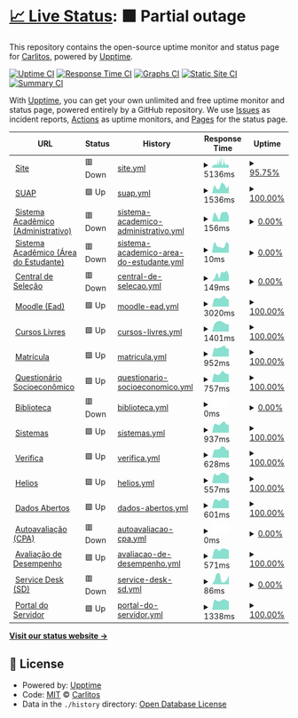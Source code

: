 # [📈 Live Status](https://carlitos-ifms.github.io): <!--live status--> **🟧 Partial outage**

This repository contains the open-source uptime monitor and status page for [Carlitos](www.ifms.edu.br), powered by [Upptime](https://github.com/upptime/upptime).

[![Uptime CI](https://github.com/carlitos-ifms/uptime/workflows/Uptime%20CI/badge.svg)](https://github.com/carlitos-ifms/uptime/actions?query=workflow%3A%22Uptime+CI%22)
[![Response Time CI](https://github.com/carlitos-ifms/uptime/workflows/Response%20Time%20CI/badge.svg)](https://github.com/carlitos-ifms/uptime/actions?query=workflow%3A%22Response+Time+CI%22)
[![Graphs CI](https://github.com/carlitos-ifms/uptime/workflows/Graphs%20CI/badge.svg)](https://github.com/carlitos-ifms/uptime/actions?query=workflow%3A%22Graphs+CI%22)
[![Static Site CI](https://github.com/carlitos-ifms/uptime/workflows/Static%20Site%20CI/badge.svg)](https://github.com/carlitos-ifms/uptime/actions?query=workflow%3A%22Static+Site+CI%22)
[![Summary CI](https://github.com/carlitos-ifms/uptime/workflows/Summary%20CI/badge.svg)](https://github.com/carlitos-ifms/uptime/actions?query=workflow%3A%22Summary+CI%22)

With [Upptime](https://upptime.js.org), you can get your own unlimited and free uptime monitor and status page, powered entirely by a GitHub repository. We use [Issues](https://github.com/carlitos-ifms/uptime/issues) as incident reports, [Actions](https://github.com/carlitos-ifms/uptime/actions) as uptime monitors, and [Pages](https://carlitos-ifms.github.io) for the status page.

<!--start: status pages-->
<!-- This summary is generated by Upptime (https://github.com/upptime/upptime) -->
<!-- Do not edit this manually, your changes will be overwritten -->
<!-- prettier-ignore -->
| URL | Status | History | Response Time | Uptime |
| --- | ------ | ------- | ------------- | ------ |
| <img alt="" src="https://icons.duckduckgo.com/ip3/www.ifms.edu.br.ico" height="13"> [Site](https://www.ifms.edu.br) | 🟥 Down | [site.yml](https://github.com/carlitos-ifms/uptime/commits/HEAD/history/site.yml) | <details><summary><img alt="Response time graph" src="./graphs/site/response-time-week.png" height="20"> 5136ms</summary><br><a href="https://carlitos-ifms.github.io/uptime/history/site"><img alt="Response time 3786" src="https://img.shields.io/endpoint?url=https%3A%2F%2Fraw.githubusercontent.com%2Fcarlitos-ifms%2Fuptime%2FHEAD%2Fapi%2Fsite%2Fresponse-time.json"></a><br><a href="https://carlitos-ifms.github.io/uptime/history/site"><img alt="24-hour response time 2820" src="https://img.shields.io/endpoint?url=https%3A%2F%2Fraw.githubusercontent.com%2Fcarlitos-ifms%2Fuptime%2FHEAD%2Fapi%2Fsite%2Fresponse-time-day.json"></a><br><a href="https://carlitos-ifms.github.io/uptime/history/site"><img alt="7-day response time 5136" src="https://img.shields.io/endpoint?url=https%3A%2F%2Fraw.githubusercontent.com%2Fcarlitos-ifms%2Fuptime%2FHEAD%2Fapi%2Fsite%2Fresponse-time-week.json"></a><br><a href="https://carlitos-ifms.github.io/uptime/history/site"><img alt="30-day response time 4847" src="https://img.shields.io/endpoint?url=https%3A%2F%2Fraw.githubusercontent.com%2Fcarlitos-ifms%2Fuptime%2FHEAD%2Fapi%2Fsite%2Fresponse-time-month.json"></a><br><a href="https://carlitos-ifms.github.io/uptime/history/site"><img alt="1-year response time 3786" src="https://img.shields.io/endpoint?url=https%3A%2F%2Fraw.githubusercontent.com%2Fcarlitos-ifms%2Fuptime%2FHEAD%2Fapi%2Fsite%2Fresponse-time-year.json"></a></details> | <details><summary><a href="https://carlitos-ifms.github.io/uptime/history/site">95.75%</a></summary><a href="https://carlitos-ifms.github.io/uptime/history/site"><img alt="All-time uptime 47.90%" src="https://img.shields.io/endpoint?url=https%3A%2F%2Fraw.githubusercontent.com%2Fcarlitos-ifms%2Fuptime%2FHEAD%2Fapi%2Fsite%2Fuptime.json"></a><br><a href="https://carlitos-ifms.github.io/uptime/history/site"><img alt="24-hour uptime 99.98%" src="https://img.shields.io/endpoint?url=https%3A%2F%2Fraw.githubusercontent.com%2Fcarlitos-ifms%2Fuptime%2FHEAD%2Fapi%2Fsite%2Fuptime-day.json"></a><br><a href="https://carlitos-ifms.github.io/uptime/history/site"><img alt="7-day uptime 95.75%" src="https://img.shields.io/endpoint?url=https%3A%2F%2Fraw.githubusercontent.com%2Fcarlitos-ifms%2Fuptime%2FHEAD%2Fapi%2Fsite%2Fuptime-week.json"></a><br><a href="https://carlitos-ifms.github.io/uptime/history/site"><img alt="30-day uptime 85.48%" src="https://img.shields.io/endpoint?url=https%3A%2F%2Fraw.githubusercontent.com%2Fcarlitos-ifms%2Fuptime%2FHEAD%2Fapi%2Fsite%2Fuptime-month.json"></a><br><a href="https://carlitos-ifms.github.io/uptime/history/site"><img alt="1-year uptime 47.90%" src="https://img.shields.io/endpoint?url=https%3A%2F%2Fraw.githubusercontent.com%2Fcarlitos-ifms%2Fuptime%2FHEAD%2Fapi%2Fsite%2Fuptime-year.json"></a></details>
| <img alt="" src="https://icons.duckduckgo.com/ip3/suap.ifms.edu.br.ico" height="13"> [SUAP](https://suap.ifms.edu.br) | 🟩 Up | [suap.yml](https://github.com/carlitos-ifms/uptime/commits/HEAD/history/suap.yml) | <details><summary><img alt="Response time graph" src="./graphs/suap/response-time-week.png" height="20"> 1536ms</summary><br><a href="https://carlitos-ifms.github.io/uptime/history/suap"><img alt="Response time 2189" src="https://img.shields.io/endpoint?url=https%3A%2F%2Fraw.githubusercontent.com%2Fcarlitos-ifms%2Fuptime%2FHEAD%2Fapi%2Fsuap%2Fresponse-time.json"></a><br><a href="https://carlitos-ifms.github.io/uptime/history/suap"><img alt="24-hour response time 1646" src="https://img.shields.io/endpoint?url=https%3A%2F%2Fraw.githubusercontent.com%2Fcarlitos-ifms%2Fuptime%2FHEAD%2Fapi%2Fsuap%2Fresponse-time-day.json"></a><br><a href="https://carlitos-ifms.github.io/uptime/history/suap"><img alt="7-day response time 1536" src="https://img.shields.io/endpoint?url=https%3A%2F%2Fraw.githubusercontent.com%2Fcarlitos-ifms%2Fuptime%2FHEAD%2Fapi%2Fsuap%2Fresponse-time-week.json"></a><br><a href="https://carlitos-ifms.github.io/uptime/history/suap"><img alt="30-day response time 2104" src="https://img.shields.io/endpoint?url=https%3A%2F%2Fraw.githubusercontent.com%2Fcarlitos-ifms%2Fuptime%2FHEAD%2Fapi%2Fsuap%2Fresponse-time-month.json"></a><br><a href="https://carlitos-ifms.github.io/uptime/history/suap"><img alt="1-year response time 2189" src="https://img.shields.io/endpoint?url=https%3A%2F%2Fraw.githubusercontent.com%2Fcarlitos-ifms%2Fuptime%2FHEAD%2Fapi%2Fsuap%2Fresponse-time-year.json"></a></details> | <details><summary><a href="https://carlitos-ifms.github.io/uptime/history/suap">100.00%</a></summary><a href="https://carlitos-ifms.github.io/uptime/history/suap"><img alt="All-time uptime 96.66%" src="https://img.shields.io/endpoint?url=https%3A%2F%2Fraw.githubusercontent.com%2Fcarlitos-ifms%2Fuptime%2FHEAD%2Fapi%2Fsuap%2Fuptime.json"></a><br><a href="https://carlitos-ifms.github.io/uptime/history/suap"><img alt="24-hour uptime 100.00%" src="https://img.shields.io/endpoint?url=https%3A%2F%2Fraw.githubusercontent.com%2Fcarlitos-ifms%2Fuptime%2FHEAD%2Fapi%2Fsuap%2Fuptime-day.json"></a><br><a href="https://carlitos-ifms.github.io/uptime/history/suap"><img alt="7-day uptime 100.00%" src="https://img.shields.io/endpoint?url=https%3A%2F%2Fraw.githubusercontent.com%2Fcarlitos-ifms%2Fuptime%2FHEAD%2Fapi%2Fsuap%2Fuptime-week.json"></a><br><a href="https://carlitos-ifms.github.io/uptime/history/suap"><img alt="30-day uptime 99.43%" src="https://img.shields.io/endpoint?url=https%3A%2F%2Fraw.githubusercontent.com%2Fcarlitos-ifms%2Fuptime%2FHEAD%2Fapi%2Fsuap%2Fuptime-month.json"></a><br><a href="https://carlitos-ifms.github.io/uptime/history/suap"><img alt="1-year uptime 96.66%" src="https://img.shields.io/endpoint?url=https%3A%2F%2Fraw.githubusercontent.com%2Fcarlitos-ifms%2Fuptime%2FHEAD%2Fapi%2Fsuap%2Fuptime-year.json"></a></details>
| <img alt="" src="https://icons.duckduckgo.com/ip3/academico.ifms.edu.br.ico" height="13"> [Sistema Acadêmico (Administrativo)](https://academico.ifms.edu.br/administrativo) | 🟥 Down | [sistema-academico-administrativo.yml](https://github.com/carlitos-ifms/uptime/commits/HEAD/history/sistema-academico-administrativo.yml) | <details><summary><img alt="Response time graph" src="./graphs/sistema-academico-administrativo/response-time-week.png" height="20"> 156ms</summary><br><a href="https://carlitos-ifms.github.io/uptime/history/sistema-academico-administrativo"><img alt="Response time 775" src="https://img.shields.io/endpoint?url=https%3A%2F%2Fraw.githubusercontent.com%2Fcarlitos-ifms%2Fuptime%2FHEAD%2Fapi%2Fsistema-academico-administrativo%2Fresponse-time.json"></a><br><a href="https://carlitos-ifms.github.io/uptime/history/sistema-academico-administrativo"><img alt="24-hour response time 118" src="https://img.shields.io/endpoint?url=https%3A%2F%2Fraw.githubusercontent.com%2Fcarlitos-ifms%2Fuptime%2FHEAD%2Fapi%2Fsistema-academico-administrativo%2Fresponse-time-day.json"></a><br><a href="https://carlitos-ifms.github.io/uptime/history/sistema-academico-administrativo"><img alt="7-day response time 156" src="https://img.shields.io/endpoint?url=https%3A%2F%2Fraw.githubusercontent.com%2Fcarlitos-ifms%2Fuptime%2FHEAD%2Fapi%2Fsistema-academico-administrativo%2Fresponse-time-week.json"></a><br><a href="https://carlitos-ifms.github.io/uptime/history/sistema-academico-administrativo"><img alt="30-day response time 148" src="https://img.shields.io/endpoint?url=https%3A%2F%2Fraw.githubusercontent.com%2Fcarlitos-ifms%2Fuptime%2FHEAD%2Fapi%2Fsistema-academico-administrativo%2Fresponse-time-month.json"></a><br><a href="https://carlitos-ifms.github.io/uptime/history/sistema-academico-administrativo"><img alt="1-year response time 775" src="https://img.shields.io/endpoint?url=https%3A%2F%2Fraw.githubusercontent.com%2Fcarlitos-ifms%2Fuptime%2FHEAD%2Fapi%2Fsistema-academico-administrativo%2Fresponse-time-year.json"></a></details> | <details><summary><a href="https://carlitos-ifms.github.io/uptime/history/sistema-academico-administrativo">0.00%</a></summary><a href="https://carlitos-ifms.github.io/uptime/history/sistema-academico-administrativo"><img alt="All-time uptime 12.37%" src="https://img.shields.io/endpoint?url=https%3A%2F%2Fraw.githubusercontent.com%2Fcarlitos-ifms%2Fuptime%2FHEAD%2Fapi%2Fsistema-academico-administrativo%2Fuptime.json"></a><br><a href="https://carlitos-ifms.github.io/uptime/history/sistema-academico-administrativo"><img alt="24-hour uptime 0.00%" src="https://img.shields.io/endpoint?url=https%3A%2F%2Fraw.githubusercontent.com%2Fcarlitos-ifms%2Fuptime%2FHEAD%2Fapi%2Fsistema-academico-administrativo%2Fuptime-day.json"></a><br><a href="https://carlitos-ifms.github.io/uptime/history/sistema-academico-administrativo"><img alt="7-day uptime 0.00%" src="https://img.shields.io/endpoint?url=https%3A%2F%2Fraw.githubusercontent.com%2Fcarlitos-ifms%2Fuptime%2FHEAD%2Fapi%2Fsistema-academico-administrativo%2Fuptime-week.json"></a><br><a href="https://carlitos-ifms.github.io/uptime/history/sistema-academico-administrativo"><img alt="30-day uptime 0.00%" src="https://img.shields.io/endpoint?url=https%3A%2F%2Fraw.githubusercontent.com%2Fcarlitos-ifms%2Fuptime%2FHEAD%2Fapi%2Fsistema-academico-administrativo%2Fuptime-month.json"></a><br><a href="https://carlitos-ifms.github.io/uptime/history/sistema-academico-administrativo"><img alt="1-year uptime 12.37%" src="https://img.shields.io/endpoint?url=https%3A%2F%2Fraw.githubusercontent.com%2Fcarlitos-ifms%2Fuptime%2FHEAD%2Fapi%2Fsistema-academico-administrativo%2Fuptime-year.json"></a></details>
| <img alt="" src="https://icons.duckduckgo.com/ip3/academico.ifms.edu.br.ico" height="13"> [Sistema Acadêmico (Área do Estudante)](https://academico.ifms.edu.br) | 🟥 Down | [sistema-academico-area-do-estudante.yml](https://github.com/carlitos-ifms/uptime/commits/HEAD/history/sistema-academico-area-do-estudante.yml) | <details><summary><img alt="Response time graph" src="./graphs/sistema-academico-area-do-estudante/response-time-week.png" height="20"> 10ms</summary><br><a href="https://carlitos-ifms.github.io/uptime/history/sistema-academico-area-do-estudante"><img alt="Response time 61" src="https://img.shields.io/endpoint?url=https%3A%2F%2Fraw.githubusercontent.com%2Fcarlitos-ifms%2Fuptime%2FHEAD%2Fapi%2Fsistema-academico-area-do-estudante%2Fresponse-time.json"></a><br><a href="https://carlitos-ifms.github.io/uptime/history/sistema-academico-area-do-estudante"><img alt="24-hour response time 12" src="https://img.shields.io/endpoint?url=https%3A%2F%2Fraw.githubusercontent.com%2Fcarlitos-ifms%2Fuptime%2FHEAD%2Fapi%2Fsistema-academico-area-do-estudante%2Fresponse-time-day.json"></a><br><a href="https://carlitos-ifms.github.io/uptime/history/sistema-academico-area-do-estudante"><img alt="7-day response time 10" src="https://img.shields.io/endpoint?url=https%3A%2F%2Fraw.githubusercontent.com%2Fcarlitos-ifms%2Fuptime%2FHEAD%2Fapi%2Fsistema-academico-area-do-estudante%2Fresponse-time-week.json"></a><br><a href="https://carlitos-ifms.github.io/uptime/history/sistema-academico-area-do-estudante"><img alt="30-day response time 11" src="https://img.shields.io/endpoint?url=https%3A%2F%2Fraw.githubusercontent.com%2Fcarlitos-ifms%2Fuptime%2FHEAD%2Fapi%2Fsistema-academico-area-do-estudante%2Fresponse-time-month.json"></a><br><a href="https://carlitos-ifms.github.io/uptime/history/sistema-academico-area-do-estudante"><img alt="1-year response time 61" src="https://img.shields.io/endpoint?url=https%3A%2F%2Fraw.githubusercontent.com%2Fcarlitos-ifms%2Fuptime%2FHEAD%2Fapi%2Fsistema-academico-area-do-estudante%2Fresponse-time-year.json"></a></details> | <details><summary><a href="https://carlitos-ifms.github.io/uptime/history/sistema-academico-area-do-estudante">0.00%</a></summary><a href="https://carlitos-ifms.github.io/uptime/history/sistema-academico-area-do-estudante"><img alt="All-time uptime 12.37%" src="https://img.shields.io/endpoint?url=https%3A%2F%2Fraw.githubusercontent.com%2Fcarlitos-ifms%2Fuptime%2FHEAD%2Fapi%2Fsistema-academico-area-do-estudante%2Fuptime.json"></a><br><a href="https://carlitos-ifms.github.io/uptime/history/sistema-academico-area-do-estudante"><img alt="24-hour uptime 0.00%" src="https://img.shields.io/endpoint?url=https%3A%2F%2Fraw.githubusercontent.com%2Fcarlitos-ifms%2Fuptime%2FHEAD%2Fapi%2Fsistema-academico-area-do-estudante%2Fuptime-day.json"></a><br><a href="https://carlitos-ifms.github.io/uptime/history/sistema-academico-area-do-estudante"><img alt="7-day uptime 0.00%" src="https://img.shields.io/endpoint?url=https%3A%2F%2Fraw.githubusercontent.com%2Fcarlitos-ifms%2Fuptime%2FHEAD%2Fapi%2Fsistema-academico-area-do-estudante%2Fuptime-week.json"></a><br><a href="https://carlitos-ifms.github.io/uptime/history/sistema-academico-area-do-estudante"><img alt="30-day uptime 0.00%" src="https://img.shields.io/endpoint?url=https%3A%2F%2Fraw.githubusercontent.com%2Fcarlitos-ifms%2Fuptime%2FHEAD%2Fapi%2Fsistema-academico-area-do-estudante%2Fuptime-month.json"></a><br><a href="https://carlitos-ifms.github.io/uptime/history/sistema-academico-area-do-estudante"><img alt="1-year uptime 12.37%" src="https://img.shields.io/endpoint?url=https%3A%2F%2Fraw.githubusercontent.com%2Fcarlitos-ifms%2Fuptime%2FHEAD%2Fapi%2Fsistema-academico-area-do-estudante%2Fuptime-year.json"></a></details>
| <img alt="" src="https://icons.duckduckgo.com/ip3/selecao.ifms.edu.br.ico" height="13"> [Central de Seleção](https://selecao.ifms.edu.br/login) | 🟥 Down | [central-de-selecao.yml](https://github.com/carlitos-ifms/uptime/commits/HEAD/history/central-de-selecao.yml) | <details><summary><img alt="Response time graph" src="./graphs/central-de-selecao/response-time-week.png" height="20"> 149ms</summary><br><a href="https://carlitos-ifms.github.io/uptime/history/central-de-selecao"><img alt="Response time 131" src="https://img.shields.io/endpoint?url=https%3A%2F%2Fraw.githubusercontent.com%2Fcarlitos-ifms%2Fuptime%2FHEAD%2Fapi%2Fcentral-de-selecao%2Fresponse-time.json"></a><br><a href="https://carlitos-ifms.github.io/uptime/history/central-de-selecao"><img alt="24-hour response time 128" src="https://img.shields.io/endpoint?url=https%3A%2F%2Fraw.githubusercontent.com%2Fcarlitos-ifms%2Fuptime%2FHEAD%2Fapi%2Fcentral-de-selecao%2Fresponse-time-day.json"></a><br><a href="https://carlitos-ifms.github.io/uptime/history/central-de-selecao"><img alt="7-day response time 149" src="https://img.shields.io/endpoint?url=https%3A%2F%2Fraw.githubusercontent.com%2Fcarlitos-ifms%2Fuptime%2FHEAD%2Fapi%2Fcentral-de-selecao%2Fresponse-time-week.json"></a><br><a href="https://carlitos-ifms.github.io/uptime/history/central-de-selecao"><img alt="30-day response time 145" src="https://img.shields.io/endpoint?url=https%3A%2F%2Fraw.githubusercontent.com%2Fcarlitos-ifms%2Fuptime%2FHEAD%2Fapi%2Fcentral-de-selecao%2Fresponse-time-month.json"></a><br><a href="https://carlitos-ifms.github.io/uptime/history/central-de-selecao"><img alt="1-year response time 131" src="https://img.shields.io/endpoint?url=https%3A%2F%2Fraw.githubusercontent.com%2Fcarlitos-ifms%2Fuptime%2FHEAD%2Fapi%2Fcentral-de-selecao%2Fresponse-time-year.json"></a></details> | <details><summary><a href="https://carlitos-ifms.github.io/uptime/history/central-de-selecao">0.00%</a></summary><a href="https://carlitos-ifms.github.io/uptime/history/central-de-selecao"><img alt="All-time uptime 0.00%" src="https://img.shields.io/endpoint?url=https%3A%2F%2Fraw.githubusercontent.com%2Fcarlitos-ifms%2Fuptime%2FHEAD%2Fapi%2Fcentral-de-selecao%2Fuptime.json"></a><br><a href="https://carlitos-ifms.github.io/uptime/history/central-de-selecao"><img alt="24-hour uptime 0.00%" src="https://img.shields.io/endpoint?url=https%3A%2F%2Fraw.githubusercontent.com%2Fcarlitos-ifms%2Fuptime%2FHEAD%2Fapi%2Fcentral-de-selecao%2Fuptime-day.json"></a><br><a href="https://carlitos-ifms.github.io/uptime/history/central-de-selecao"><img alt="7-day uptime 0.00%" src="https://img.shields.io/endpoint?url=https%3A%2F%2Fraw.githubusercontent.com%2Fcarlitos-ifms%2Fuptime%2FHEAD%2Fapi%2Fcentral-de-selecao%2Fuptime-week.json"></a><br><a href="https://carlitos-ifms.github.io/uptime/history/central-de-selecao"><img alt="30-day uptime 0.00%" src="https://img.shields.io/endpoint?url=https%3A%2F%2Fraw.githubusercontent.com%2Fcarlitos-ifms%2Fuptime%2FHEAD%2Fapi%2Fcentral-de-selecao%2Fuptime-month.json"></a><br><a href="https://carlitos-ifms.github.io/uptime/history/central-de-selecao"><img alt="1-year uptime 0.00%" src="https://img.shields.io/endpoint?url=https%3A%2F%2Fraw.githubusercontent.com%2Fcarlitos-ifms%2Fuptime%2FHEAD%2Fapi%2Fcentral-de-selecao%2Fuptime-year.json"></a></details>
| <img alt="" src="https://icons.duckduckgo.com/ip3/ead.ifms.edu.br.ico" height="13"> [Moodle (Ead)](https://ead.ifms.edu.br) | 🟩 Up | [moodle-ead.yml](https://github.com/carlitos-ifms/uptime/commits/HEAD/history/moodle-ead.yml) | <details><summary><img alt="Response time graph" src="./graphs/moodle-ead/response-time-week.png" height="20"> 3020ms</summary><br><a href="https://carlitos-ifms.github.io/uptime/history/moodle-ead"><img alt="Response time 2992" src="https://img.shields.io/endpoint?url=https%3A%2F%2Fraw.githubusercontent.com%2Fcarlitos-ifms%2Fuptime%2FHEAD%2Fapi%2Fmoodle-ead%2Fresponse-time.json"></a><br><a href="https://carlitos-ifms.github.io/uptime/history/moodle-ead"><img alt="24-hour response time 2395" src="https://img.shields.io/endpoint?url=https%3A%2F%2Fraw.githubusercontent.com%2Fcarlitos-ifms%2Fuptime%2FHEAD%2Fapi%2Fmoodle-ead%2Fresponse-time-day.json"></a><br><a href="https://carlitos-ifms.github.io/uptime/history/moodle-ead"><img alt="7-day response time 3020" src="https://img.shields.io/endpoint?url=https%3A%2F%2Fraw.githubusercontent.com%2Fcarlitos-ifms%2Fuptime%2FHEAD%2Fapi%2Fmoodle-ead%2Fresponse-time-week.json"></a><br><a href="https://carlitos-ifms.github.io/uptime/history/moodle-ead"><img alt="30-day response time 3651" src="https://img.shields.io/endpoint?url=https%3A%2F%2Fraw.githubusercontent.com%2Fcarlitos-ifms%2Fuptime%2FHEAD%2Fapi%2Fmoodle-ead%2Fresponse-time-month.json"></a><br><a href="https://carlitos-ifms.github.io/uptime/history/moodle-ead"><img alt="1-year response time 2992" src="https://img.shields.io/endpoint?url=https%3A%2F%2Fraw.githubusercontent.com%2Fcarlitos-ifms%2Fuptime%2FHEAD%2Fapi%2Fmoodle-ead%2Fresponse-time-year.json"></a></details> | <details><summary><a href="https://carlitos-ifms.github.io/uptime/history/moodle-ead">100.00%</a></summary><a href="https://carlitos-ifms.github.io/uptime/history/moodle-ead"><img alt="All-time uptime 99.84%" src="https://img.shields.io/endpoint?url=https%3A%2F%2Fraw.githubusercontent.com%2Fcarlitos-ifms%2Fuptime%2FHEAD%2Fapi%2Fmoodle-ead%2Fuptime.json"></a><br><a href="https://carlitos-ifms.github.io/uptime/history/moodle-ead"><img alt="24-hour uptime 100.00%" src="https://img.shields.io/endpoint?url=https%3A%2F%2Fraw.githubusercontent.com%2Fcarlitos-ifms%2Fuptime%2FHEAD%2Fapi%2Fmoodle-ead%2Fuptime-day.json"></a><br><a href="https://carlitos-ifms.github.io/uptime/history/moodle-ead"><img alt="7-day uptime 100.00%" src="https://img.shields.io/endpoint?url=https%3A%2F%2Fraw.githubusercontent.com%2Fcarlitos-ifms%2Fuptime%2FHEAD%2Fapi%2Fmoodle-ead%2Fuptime-week.json"></a><br><a href="https://carlitos-ifms.github.io/uptime/history/moodle-ead"><img alt="30-day uptime 99.61%" src="https://img.shields.io/endpoint?url=https%3A%2F%2Fraw.githubusercontent.com%2Fcarlitos-ifms%2Fuptime%2FHEAD%2Fapi%2Fmoodle-ead%2Fuptime-month.json"></a><br><a href="https://carlitos-ifms.github.io/uptime/history/moodle-ead"><img alt="1-year uptime 99.84%" src="https://img.shields.io/endpoint?url=https%3A%2F%2Fraw.githubusercontent.com%2Fcarlitos-ifms%2Fuptime%2FHEAD%2Fapi%2Fmoodle-ead%2Fuptime-year.json"></a></details>
| <img alt="" src="https://icons.duckduckgo.com/ip3/cursoslivres.ifms.edu.br.ico" height="13"> [Cursos Livres](https://cursoslivres.ifms.edu.br) | 🟩 Up | [cursos-livres.yml](https://github.com/carlitos-ifms/uptime/commits/HEAD/history/cursos-livres.yml) | <details><summary><img alt="Response time graph" src="./graphs/cursos-livres/response-time-week.png" height="20"> 1401ms</summary><br><a href="https://carlitos-ifms.github.io/uptime/history/cursos-livres"><img alt="Response time 1865" src="https://img.shields.io/endpoint?url=https%3A%2F%2Fraw.githubusercontent.com%2Fcarlitos-ifms%2Fuptime%2FHEAD%2Fapi%2Fcursos-livres%2Fresponse-time.json"></a><br><a href="https://carlitos-ifms.github.io/uptime/history/cursos-livres"><img alt="24-hour response time 1143" src="https://img.shields.io/endpoint?url=https%3A%2F%2Fraw.githubusercontent.com%2Fcarlitos-ifms%2Fuptime%2FHEAD%2Fapi%2Fcursos-livres%2Fresponse-time-day.json"></a><br><a href="https://carlitos-ifms.github.io/uptime/history/cursos-livres"><img alt="7-day response time 1401" src="https://img.shields.io/endpoint?url=https%3A%2F%2Fraw.githubusercontent.com%2Fcarlitos-ifms%2Fuptime%2FHEAD%2Fapi%2Fcursos-livres%2Fresponse-time-week.json"></a><br><a href="https://carlitos-ifms.github.io/uptime/history/cursos-livres"><img alt="30-day response time 2006" src="https://img.shields.io/endpoint?url=https%3A%2F%2Fraw.githubusercontent.com%2Fcarlitos-ifms%2Fuptime%2FHEAD%2Fapi%2Fcursos-livres%2Fresponse-time-month.json"></a><br><a href="https://carlitos-ifms.github.io/uptime/history/cursos-livres"><img alt="1-year response time 1865" src="https://img.shields.io/endpoint?url=https%3A%2F%2Fraw.githubusercontent.com%2Fcarlitos-ifms%2Fuptime%2FHEAD%2Fapi%2Fcursos-livres%2Fresponse-time-year.json"></a></details> | <details><summary><a href="https://carlitos-ifms.github.io/uptime/history/cursos-livres">100.00%</a></summary><a href="https://carlitos-ifms.github.io/uptime/history/cursos-livres"><img alt="All-time uptime 99.58%" src="https://img.shields.io/endpoint?url=https%3A%2F%2Fraw.githubusercontent.com%2Fcarlitos-ifms%2Fuptime%2FHEAD%2Fapi%2Fcursos-livres%2Fuptime.json"></a><br><a href="https://carlitos-ifms.github.io/uptime/history/cursos-livres"><img alt="24-hour uptime 100.00%" src="https://img.shields.io/endpoint?url=https%3A%2F%2Fraw.githubusercontent.com%2Fcarlitos-ifms%2Fuptime%2FHEAD%2Fapi%2Fcursos-livres%2Fuptime-day.json"></a><br><a href="https://carlitos-ifms.github.io/uptime/history/cursos-livres"><img alt="7-day uptime 100.00%" src="https://img.shields.io/endpoint?url=https%3A%2F%2Fraw.githubusercontent.com%2Fcarlitos-ifms%2Fuptime%2FHEAD%2Fapi%2Fcursos-livres%2Fuptime-week.json"></a><br><a href="https://carlitos-ifms.github.io/uptime/history/cursos-livres"><img alt="30-day uptime 98.95%" src="https://img.shields.io/endpoint?url=https%3A%2F%2Fraw.githubusercontent.com%2Fcarlitos-ifms%2Fuptime%2FHEAD%2Fapi%2Fcursos-livres%2Fuptime-month.json"></a><br><a href="https://carlitos-ifms.github.io/uptime/history/cursos-livres"><img alt="1-year uptime 99.58%" src="https://img.shields.io/endpoint?url=https%3A%2F%2Fraw.githubusercontent.com%2Fcarlitos-ifms%2Fuptime%2FHEAD%2Fapi%2Fcursos-livres%2Fuptime-year.json"></a></details>
| <img alt="" src="https://icons.duckduckgo.com/ip3/matricula.ifms.edu.br.ico" height="13"> [Matrícula](https://matricula.ifms.edu.br) | 🟩 Up | [matricula.yml](https://github.com/carlitos-ifms/uptime/commits/HEAD/history/matricula.yml) | <details><summary><img alt="Response time graph" src="./graphs/matricula/response-time-week.png" height="20"> 952ms</summary><br><a href="https://carlitos-ifms.github.io/uptime/history/matricula"><img alt="Response time 1378" src="https://img.shields.io/endpoint?url=https%3A%2F%2Fraw.githubusercontent.com%2Fcarlitos-ifms%2Fuptime%2FHEAD%2Fapi%2Fmatricula%2Fresponse-time.json"></a><br><a href="https://carlitos-ifms.github.io/uptime/history/matricula"><img alt="24-hour response time 860" src="https://img.shields.io/endpoint?url=https%3A%2F%2Fraw.githubusercontent.com%2Fcarlitos-ifms%2Fuptime%2FHEAD%2Fapi%2Fmatricula%2Fresponse-time-day.json"></a><br><a href="https://carlitos-ifms.github.io/uptime/history/matricula"><img alt="7-day response time 952" src="https://img.shields.io/endpoint?url=https%3A%2F%2Fraw.githubusercontent.com%2Fcarlitos-ifms%2Fuptime%2FHEAD%2Fapi%2Fmatricula%2Fresponse-time-week.json"></a><br><a href="https://carlitos-ifms.github.io/uptime/history/matricula"><img alt="30-day response time 1374" src="https://img.shields.io/endpoint?url=https%3A%2F%2Fraw.githubusercontent.com%2Fcarlitos-ifms%2Fuptime%2FHEAD%2Fapi%2Fmatricula%2Fresponse-time-month.json"></a><br><a href="https://carlitos-ifms.github.io/uptime/history/matricula"><img alt="1-year response time 1378" src="https://img.shields.io/endpoint?url=https%3A%2F%2Fraw.githubusercontent.com%2Fcarlitos-ifms%2Fuptime%2FHEAD%2Fapi%2Fmatricula%2Fresponse-time-year.json"></a></details> | <details><summary><a href="https://carlitos-ifms.github.io/uptime/history/matricula">100.00%</a></summary><a href="https://carlitos-ifms.github.io/uptime/history/matricula"><img alt="All-time uptime 99.61%" src="https://img.shields.io/endpoint?url=https%3A%2F%2Fraw.githubusercontent.com%2Fcarlitos-ifms%2Fuptime%2FHEAD%2Fapi%2Fmatricula%2Fuptime.json"></a><br><a href="https://carlitos-ifms.github.io/uptime/history/matricula"><img alt="24-hour uptime 100.00%" src="https://img.shields.io/endpoint?url=https%3A%2F%2Fraw.githubusercontent.com%2Fcarlitos-ifms%2Fuptime%2FHEAD%2Fapi%2Fmatricula%2Fuptime-day.json"></a><br><a href="https://carlitos-ifms.github.io/uptime/history/matricula"><img alt="7-day uptime 100.00%" src="https://img.shields.io/endpoint?url=https%3A%2F%2Fraw.githubusercontent.com%2Fcarlitos-ifms%2Fuptime%2FHEAD%2Fapi%2Fmatricula%2Fuptime-week.json"></a><br><a href="https://carlitos-ifms.github.io/uptime/history/matricula"><img alt="30-day uptime 99.13%" src="https://img.shields.io/endpoint?url=https%3A%2F%2Fraw.githubusercontent.com%2Fcarlitos-ifms%2Fuptime%2FHEAD%2Fapi%2Fmatricula%2Fuptime-month.json"></a><br><a href="https://carlitos-ifms.github.io/uptime/history/matricula"><img alt="1-year uptime 99.61%" src="https://img.shields.io/endpoint?url=https%3A%2F%2Fraw.githubusercontent.com%2Fcarlitos-ifms%2Fuptime%2FHEAD%2Fapi%2Fmatricula%2Fuptime-year.json"></a></details>
| <img alt="" src="https://icons.duckduckgo.com/ip3/qse.ifms.edu.br.ico" height="13"> [Questionário Socioeconômico](https://qse.ifms.edu.br) | 🟩 Up | [questionario-socioeconomico.yml](https://github.com/carlitos-ifms/uptime/commits/HEAD/history/questionario-socioeconomico.yml) | <details><summary><img alt="Response time graph" src="./graphs/questionario-socioeconomico/response-time-week.png" height="20"> 757ms</summary><br><a href="https://carlitos-ifms.github.io/uptime/history/questionario-socioeconomico"><img alt="Response time 1255" src="https://img.shields.io/endpoint?url=https%3A%2F%2Fraw.githubusercontent.com%2Fcarlitos-ifms%2Fuptime%2FHEAD%2Fapi%2Fquestionario-socioeconomico%2Fresponse-time.json"></a><br><a href="https://carlitos-ifms.github.io/uptime/history/questionario-socioeconomico"><img alt="24-hour response time 695" src="https://img.shields.io/endpoint?url=https%3A%2F%2Fraw.githubusercontent.com%2Fcarlitos-ifms%2Fuptime%2FHEAD%2Fapi%2Fquestionario-socioeconomico%2Fresponse-time-day.json"></a><br><a href="https://carlitos-ifms.github.io/uptime/history/questionario-socioeconomico"><img alt="7-day response time 757" src="https://img.shields.io/endpoint?url=https%3A%2F%2Fraw.githubusercontent.com%2Fcarlitos-ifms%2Fuptime%2FHEAD%2Fapi%2Fquestionario-socioeconomico%2Fresponse-time-week.json"></a><br><a href="https://carlitos-ifms.github.io/uptime/history/questionario-socioeconomico"><img alt="30-day response time 1671" src="https://img.shields.io/endpoint?url=https%3A%2F%2Fraw.githubusercontent.com%2Fcarlitos-ifms%2Fuptime%2FHEAD%2Fapi%2Fquestionario-socioeconomico%2Fresponse-time-month.json"></a><br><a href="https://carlitos-ifms.github.io/uptime/history/questionario-socioeconomico"><img alt="1-year response time 1255" src="https://img.shields.io/endpoint?url=https%3A%2F%2Fraw.githubusercontent.com%2Fcarlitos-ifms%2Fuptime%2FHEAD%2Fapi%2Fquestionario-socioeconomico%2Fresponse-time-year.json"></a></details> | <details><summary><a href="https://carlitos-ifms.github.io/uptime/history/questionario-socioeconomico">100.00%</a></summary><a href="https://carlitos-ifms.github.io/uptime/history/questionario-socioeconomico"><img alt="All-time uptime 99.40%" src="https://img.shields.io/endpoint?url=https%3A%2F%2Fraw.githubusercontent.com%2Fcarlitos-ifms%2Fuptime%2FHEAD%2Fapi%2Fquestionario-socioeconomico%2Fuptime.json"></a><br><a href="https://carlitos-ifms.github.io/uptime/history/questionario-socioeconomico"><img alt="24-hour uptime 100.00%" src="https://img.shields.io/endpoint?url=https%3A%2F%2Fraw.githubusercontent.com%2Fcarlitos-ifms%2Fuptime%2FHEAD%2Fapi%2Fquestionario-socioeconomico%2Fuptime-day.json"></a><br><a href="https://carlitos-ifms.github.io/uptime/history/questionario-socioeconomico"><img alt="7-day uptime 100.00%" src="https://img.shields.io/endpoint?url=https%3A%2F%2Fraw.githubusercontent.com%2Fcarlitos-ifms%2Fuptime%2FHEAD%2Fapi%2Fquestionario-socioeconomico%2Fuptime-week.json"></a><br><a href="https://carlitos-ifms.github.io/uptime/history/questionario-socioeconomico"><img alt="30-day uptime 98.81%" src="https://img.shields.io/endpoint?url=https%3A%2F%2Fraw.githubusercontent.com%2Fcarlitos-ifms%2Fuptime%2FHEAD%2Fapi%2Fquestionario-socioeconomico%2Fuptime-month.json"></a><br><a href="https://carlitos-ifms.github.io/uptime/history/questionario-socioeconomico"><img alt="1-year uptime 99.40%" src="https://img.shields.io/endpoint?url=https%3A%2F%2Fraw.githubusercontent.com%2Fcarlitos-ifms%2Fuptime%2FHEAD%2Fapi%2Fquestionario-socioeconomico%2Fuptime-year.json"></a></details>
| <img alt="" src="https://icons.duckduckgo.com/ip3/biblioteca.ifms.edu.br.ico" height="13"> [Biblioteca](https://biblioteca.ifms.edu.br/pergamum) | 🟥 Down | [biblioteca.yml](https://github.com/carlitos-ifms/uptime/commits/HEAD/history/biblioteca.yml) | <details><summary><img alt="Response time graph" src="./graphs/biblioteca/response-time-week.png" height="20"> 0ms</summary><br><a href="https://carlitos-ifms.github.io/uptime/history/biblioteca"><img alt="Response time 3386" src="https://img.shields.io/endpoint?url=https%3A%2F%2Fraw.githubusercontent.com%2Fcarlitos-ifms%2Fuptime%2FHEAD%2Fapi%2Fbiblioteca%2Fresponse-time.json"></a><br><a href="https://carlitos-ifms.github.io/uptime/history/biblioteca"><img alt="24-hour response time 0" src="https://img.shields.io/endpoint?url=https%3A%2F%2Fraw.githubusercontent.com%2Fcarlitos-ifms%2Fuptime%2FHEAD%2Fapi%2Fbiblioteca%2Fresponse-time-day.json"></a><br><a href="https://carlitos-ifms.github.io/uptime/history/biblioteca"><img alt="7-day response time 0" src="https://img.shields.io/endpoint?url=https%3A%2F%2Fraw.githubusercontent.com%2Fcarlitos-ifms%2Fuptime%2FHEAD%2Fapi%2Fbiblioteca%2Fresponse-time-week.json"></a><br><a href="https://carlitos-ifms.github.io/uptime/history/biblioteca"><img alt="30-day response time 0" src="https://img.shields.io/endpoint?url=https%3A%2F%2Fraw.githubusercontent.com%2Fcarlitos-ifms%2Fuptime%2FHEAD%2Fapi%2Fbiblioteca%2Fresponse-time-month.json"></a><br><a href="https://carlitos-ifms.github.io/uptime/history/biblioteca"><img alt="1-year response time 3386" src="https://img.shields.io/endpoint?url=https%3A%2F%2Fraw.githubusercontent.com%2Fcarlitos-ifms%2Fuptime%2FHEAD%2Fapi%2Fbiblioteca%2Fresponse-time-year.json"></a></details> | <details><summary><a href="https://carlitos-ifms.github.io/uptime/history/biblioteca">0.00%</a></summary><a href="https://carlitos-ifms.github.io/uptime/history/biblioteca"><img alt="All-time uptime 16.46%" src="https://img.shields.io/endpoint?url=https%3A%2F%2Fraw.githubusercontent.com%2Fcarlitos-ifms%2Fuptime%2FHEAD%2Fapi%2Fbiblioteca%2Fuptime.json"></a><br><a href="https://carlitos-ifms.github.io/uptime/history/biblioteca"><img alt="24-hour uptime 0.00%" src="https://img.shields.io/endpoint?url=https%3A%2F%2Fraw.githubusercontent.com%2Fcarlitos-ifms%2Fuptime%2FHEAD%2Fapi%2Fbiblioteca%2Fuptime-day.json"></a><br><a href="https://carlitos-ifms.github.io/uptime/history/biblioteca"><img alt="7-day uptime 0.00%" src="https://img.shields.io/endpoint?url=https%3A%2F%2Fraw.githubusercontent.com%2Fcarlitos-ifms%2Fuptime%2FHEAD%2Fapi%2Fbiblioteca%2Fuptime-week.json"></a><br><a href="https://carlitos-ifms.github.io/uptime/history/biblioteca"><img alt="30-day uptime 0.00%" src="https://img.shields.io/endpoint?url=https%3A%2F%2Fraw.githubusercontent.com%2Fcarlitos-ifms%2Fuptime%2FHEAD%2Fapi%2Fbiblioteca%2Fuptime-month.json"></a><br><a href="https://carlitos-ifms.github.io/uptime/history/biblioteca"><img alt="1-year uptime 16.46%" src="https://img.shields.io/endpoint?url=https%3A%2F%2Fraw.githubusercontent.com%2Fcarlitos-ifms%2Fuptime%2FHEAD%2Fapi%2Fbiblioteca%2Fuptime-year.json"></a></details>
| <img alt="" src="https://icons.duckduckgo.com/ip3/sistemas.ifms.edu.br.ico" height="13"> [Sistemas](http://sistemas.ifms.edu.br) | 🟩 Up | [sistemas.yml](https://github.com/carlitos-ifms/uptime/commits/HEAD/history/sistemas.yml) | <details><summary><img alt="Response time graph" src="./graphs/sistemas/response-time-week.png" height="20"> 937ms</summary><br><a href="https://carlitos-ifms.github.io/uptime/history/sistemas"><img alt="Response time 1944" src="https://img.shields.io/endpoint?url=https%3A%2F%2Fraw.githubusercontent.com%2Fcarlitos-ifms%2Fuptime%2FHEAD%2Fapi%2Fsistemas%2Fresponse-time.json"></a><br><a href="https://carlitos-ifms.github.io/uptime/history/sistemas"><img alt="24-hour response time 829" src="https://img.shields.io/endpoint?url=https%3A%2F%2Fraw.githubusercontent.com%2Fcarlitos-ifms%2Fuptime%2FHEAD%2Fapi%2Fsistemas%2Fresponse-time-day.json"></a><br><a href="https://carlitos-ifms.github.io/uptime/history/sistemas"><img alt="7-day response time 937" src="https://img.shields.io/endpoint?url=https%3A%2F%2Fraw.githubusercontent.com%2Fcarlitos-ifms%2Fuptime%2FHEAD%2Fapi%2Fsistemas%2Fresponse-time-week.json"></a><br><a href="https://carlitos-ifms.github.io/uptime/history/sistemas"><img alt="30-day response time 2357" src="https://img.shields.io/endpoint?url=https%3A%2F%2Fraw.githubusercontent.com%2Fcarlitos-ifms%2Fuptime%2FHEAD%2Fapi%2Fsistemas%2Fresponse-time-month.json"></a><br><a href="https://carlitos-ifms.github.io/uptime/history/sistemas"><img alt="1-year response time 1944" src="https://img.shields.io/endpoint?url=https%3A%2F%2Fraw.githubusercontent.com%2Fcarlitos-ifms%2Fuptime%2FHEAD%2Fapi%2Fsistemas%2Fresponse-time-year.json"></a></details> | <details><summary><a href="https://carlitos-ifms.github.io/uptime/history/sistemas">100.00%</a></summary><a href="https://carlitos-ifms.github.io/uptime/history/sistemas"><img alt="All-time uptime 98.38%" src="https://img.shields.io/endpoint?url=https%3A%2F%2Fraw.githubusercontent.com%2Fcarlitos-ifms%2Fuptime%2FHEAD%2Fapi%2Fsistemas%2Fuptime.json"></a><br><a href="https://carlitos-ifms.github.io/uptime/history/sistemas"><img alt="24-hour uptime 100.00%" src="https://img.shields.io/endpoint?url=https%3A%2F%2Fraw.githubusercontent.com%2Fcarlitos-ifms%2Fuptime%2FHEAD%2Fapi%2Fsistemas%2Fuptime-day.json"></a><br><a href="https://carlitos-ifms.github.io/uptime/history/sistemas"><img alt="7-day uptime 100.00%" src="https://img.shields.io/endpoint?url=https%3A%2F%2Fraw.githubusercontent.com%2Fcarlitos-ifms%2Fuptime%2FHEAD%2Fapi%2Fsistemas%2Fuptime-week.json"></a><br><a href="https://carlitos-ifms.github.io/uptime/history/sistemas"><img alt="30-day uptime 97.62%" src="https://img.shields.io/endpoint?url=https%3A%2F%2Fraw.githubusercontent.com%2Fcarlitos-ifms%2Fuptime%2FHEAD%2Fapi%2Fsistemas%2Fuptime-month.json"></a><br><a href="https://carlitos-ifms.github.io/uptime/history/sistemas"><img alt="1-year uptime 98.38%" src="https://img.shields.io/endpoint?url=https%3A%2F%2Fraw.githubusercontent.com%2Fcarlitos-ifms%2Fuptime%2FHEAD%2Fapi%2Fsistemas%2Fuptime-year.json"></a></details>
| <img alt="" src="https://icons.duckduckgo.com/ip3/verifica.ifms.edu.br.ico" height="13"> [Verifica](https://verifica.ifms.edu.br/ead/5cdb04be-5f88-4b97-8528-33620a01001c) | 🟩 Up | [verifica.yml](https://github.com/carlitos-ifms/uptime/commits/HEAD/history/verifica.yml) | <details><summary><img alt="Response time graph" src="./graphs/verifica/response-time-week.png" height="20"> 628ms</summary><br><a href="https://carlitos-ifms.github.io/uptime/history/verifica"><img alt="Response time 1194" src="https://img.shields.io/endpoint?url=https%3A%2F%2Fraw.githubusercontent.com%2Fcarlitos-ifms%2Fuptime%2FHEAD%2Fapi%2Fverifica%2Fresponse-time.json"></a><br><a href="https://carlitos-ifms.github.io/uptime/history/verifica"><img alt="24-hour response time 542" src="https://img.shields.io/endpoint?url=https%3A%2F%2Fraw.githubusercontent.com%2Fcarlitos-ifms%2Fuptime%2FHEAD%2Fapi%2Fverifica%2Fresponse-time-day.json"></a><br><a href="https://carlitos-ifms.github.io/uptime/history/verifica"><img alt="7-day response time 628" src="https://img.shields.io/endpoint?url=https%3A%2F%2Fraw.githubusercontent.com%2Fcarlitos-ifms%2Fuptime%2FHEAD%2Fapi%2Fverifica%2Fresponse-time-week.json"></a><br><a href="https://carlitos-ifms.github.io/uptime/history/verifica"><img alt="30-day response time 1508" src="https://img.shields.io/endpoint?url=https%3A%2F%2Fraw.githubusercontent.com%2Fcarlitos-ifms%2Fuptime%2FHEAD%2Fapi%2Fverifica%2Fresponse-time-month.json"></a><br><a href="https://carlitos-ifms.github.io/uptime/history/verifica"><img alt="1-year response time 1194" src="https://img.shields.io/endpoint?url=https%3A%2F%2Fraw.githubusercontent.com%2Fcarlitos-ifms%2Fuptime%2FHEAD%2Fapi%2Fverifica%2Fresponse-time-year.json"></a></details> | <details><summary><a href="https://carlitos-ifms.github.io/uptime/history/verifica">100.00%</a></summary><a href="https://carlitos-ifms.github.io/uptime/history/verifica"><img alt="All-time uptime 99.30%" src="https://img.shields.io/endpoint?url=https%3A%2F%2Fraw.githubusercontent.com%2Fcarlitos-ifms%2Fuptime%2FHEAD%2Fapi%2Fverifica%2Fuptime.json"></a><br><a href="https://carlitos-ifms.github.io/uptime/history/verifica"><img alt="24-hour uptime 100.00%" src="https://img.shields.io/endpoint?url=https%3A%2F%2Fraw.githubusercontent.com%2Fcarlitos-ifms%2Fuptime%2FHEAD%2Fapi%2Fverifica%2Fuptime-day.json"></a><br><a href="https://carlitos-ifms.github.io/uptime/history/verifica"><img alt="7-day uptime 100.00%" src="https://img.shields.io/endpoint?url=https%3A%2F%2Fraw.githubusercontent.com%2Fcarlitos-ifms%2Fuptime%2FHEAD%2Fapi%2Fverifica%2Fuptime-week.json"></a><br><a href="https://carlitos-ifms.github.io/uptime/history/verifica"><img alt="30-day uptime 98.41%" src="https://img.shields.io/endpoint?url=https%3A%2F%2Fraw.githubusercontent.com%2Fcarlitos-ifms%2Fuptime%2FHEAD%2Fapi%2Fverifica%2Fuptime-month.json"></a><br><a href="https://carlitos-ifms.github.io/uptime/history/verifica"><img alt="1-year uptime 99.30%" src="https://img.shields.io/endpoint?url=https%3A%2F%2Fraw.githubusercontent.com%2Fcarlitos-ifms%2Fuptime%2FHEAD%2Fapi%2Fverifica%2Fuptime-year.json"></a></details>
| <img alt="" src="https://icons.duckduckgo.com/ip3/helios.ifms.edu.br.ico" height="13"> [Helios](https://helios.ifms.edu.br) | 🟩 Up | [helios.yml](https://github.com/carlitos-ifms/uptime/commits/HEAD/history/helios.yml) | <details><summary><img alt="Response time graph" src="./graphs/helios/response-time-week.png" height="20"> 557ms</summary><br><a href="https://carlitos-ifms.github.io/uptime/history/helios"><img alt="Response time 1954" src="https://img.shields.io/endpoint?url=https%3A%2F%2Fraw.githubusercontent.com%2Fcarlitos-ifms%2Fuptime%2FHEAD%2Fapi%2Fhelios%2Fresponse-time.json"></a><br><a href="https://carlitos-ifms.github.io/uptime/history/helios"><img alt="24-hour response time 463" src="https://img.shields.io/endpoint?url=https%3A%2F%2Fraw.githubusercontent.com%2Fcarlitos-ifms%2Fuptime%2FHEAD%2Fapi%2Fhelios%2Fresponse-time-day.json"></a><br><a href="https://carlitos-ifms.github.io/uptime/history/helios"><img alt="7-day response time 557" src="https://img.shields.io/endpoint?url=https%3A%2F%2Fraw.githubusercontent.com%2Fcarlitos-ifms%2Fuptime%2FHEAD%2Fapi%2Fhelios%2Fresponse-time-week.json"></a><br><a href="https://carlitos-ifms.github.io/uptime/history/helios"><img alt="30-day response time 2673" src="https://img.shields.io/endpoint?url=https%3A%2F%2Fraw.githubusercontent.com%2Fcarlitos-ifms%2Fuptime%2FHEAD%2Fapi%2Fhelios%2Fresponse-time-month.json"></a><br><a href="https://carlitos-ifms.github.io/uptime/history/helios"><img alt="1-year response time 1954" src="https://img.shields.io/endpoint?url=https%3A%2F%2Fraw.githubusercontent.com%2Fcarlitos-ifms%2Fuptime%2FHEAD%2Fapi%2Fhelios%2Fresponse-time-year.json"></a></details> | <details><summary><a href="https://carlitos-ifms.github.io/uptime/history/helios">100.00%</a></summary><a href="https://carlitos-ifms.github.io/uptime/history/helios"><img alt="All-time uptime 99.45%" src="https://img.shields.io/endpoint?url=https%3A%2F%2Fraw.githubusercontent.com%2Fcarlitos-ifms%2Fuptime%2FHEAD%2Fapi%2Fhelios%2Fuptime.json"></a><br><a href="https://carlitos-ifms.github.io/uptime/history/helios"><img alt="24-hour uptime 100.00%" src="https://img.shields.io/endpoint?url=https%3A%2F%2Fraw.githubusercontent.com%2Fcarlitos-ifms%2Fuptime%2FHEAD%2Fapi%2Fhelios%2Fuptime-day.json"></a><br><a href="https://carlitos-ifms.github.io/uptime/history/helios"><img alt="7-day uptime 100.00%" src="https://img.shields.io/endpoint?url=https%3A%2F%2Fraw.githubusercontent.com%2Fcarlitos-ifms%2Fuptime%2FHEAD%2Fapi%2Fhelios%2Fuptime-week.json"></a><br><a href="https://carlitos-ifms.github.io/uptime/history/helios"><img alt="30-day uptime 98.65%" src="https://img.shields.io/endpoint?url=https%3A%2F%2Fraw.githubusercontent.com%2Fcarlitos-ifms%2Fuptime%2FHEAD%2Fapi%2Fhelios%2Fuptime-month.json"></a><br><a href="https://carlitos-ifms.github.io/uptime/history/helios"><img alt="1-year uptime 99.45%" src="https://img.shields.io/endpoint?url=https%3A%2F%2Fraw.githubusercontent.com%2Fcarlitos-ifms%2Fuptime%2FHEAD%2Fapi%2Fhelios%2Fuptime-year.json"></a></details>
| <img alt="" src="https://icons.duckduckgo.com/ip3/dados.ifms.edu.br.ico" height="13"> [Dados Abertos](http://dados.ifms.edu.br) | 🟩 Up | [dados-abertos.yml](https://github.com/carlitos-ifms/uptime/commits/HEAD/history/dados-abertos.yml) | <details><summary><img alt="Response time graph" src="./graphs/dados-abertos/response-time-week.png" height="20"> 601ms</summary><br><a href="https://carlitos-ifms.github.io/uptime/history/dados-abertos"><img alt="Response time 1153" src="https://img.shields.io/endpoint?url=https%3A%2F%2Fraw.githubusercontent.com%2Fcarlitos-ifms%2Fuptime%2FHEAD%2Fapi%2Fdados-abertos%2Fresponse-time.json"></a><br><a href="https://carlitos-ifms.github.io/uptime/history/dados-abertos"><img alt="24-hour response time 561" src="https://img.shields.io/endpoint?url=https%3A%2F%2Fraw.githubusercontent.com%2Fcarlitos-ifms%2Fuptime%2FHEAD%2Fapi%2Fdados-abertos%2Fresponse-time-day.json"></a><br><a href="https://carlitos-ifms.github.io/uptime/history/dados-abertos"><img alt="7-day response time 601" src="https://img.shields.io/endpoint?url=https%3A%2F%2Fraw.githubusercontent.com%2Fcarlitos-ifms%2Fuptime%2FHEAD%2Fapi%2Fdados-abertos%2Fresponse-time-week.json"></a><br><a href="https://carlitos-ifms.github.io/uptime/history/dados-abertos"><img alt="30-day response time 1395" src="https://img.shields.io/endpoint?url=https%3A%2F%2Fraw.githubusercontent.com%2Fcarlitos-ifms%2Fuptime%2FHEAD%2Fapi%2Fdados-abertos%2Fresponse-time-month.json"></a><br><a href="https://carlitos-ifms.github.io/uptime/history/dados-abertos"><img alt="1-year response time 1153" src="https://img.shields.io/endpoint?url=https%3A%2F%2Fraw.githubusercontent.com%2Fcarlitos-ifms%2Fuptime%2FHEAD%2Fapi%2Fdados-abertos%2Fresponse-time-year.json"></a></details> | <details><summary><a href="https://carlitos-ifms.github.io/uptime/history/dados-abertos">100.00%</a></summary><a href="https://carlitos-ifms.github.io/uptime/history/dados-abertos"><img alt="All-time uptime 99.03%" src="https://img.shields.io/endpoint?url=https%3A%2F%2Fraw.githubusercontent.com%2Fcarlitos-ifms%2Fuptime%2FHEAD%2Fapi%2Fdados-abertos%2Fuptime.json"></a><br><a href="https://carlitos-ifms.github.io/uptime/history/dados-abertos"><img alt="24-hour uptime 100.00%" src="https://img.shields.io/endpoint?url=https%3A%2F%2Fraw.githubusercontent.com%2Fcarlitos-ifms%2Fuptime%2FHEAD%2Fapi%2Fdados-abertos%2Fuptime-day.json"></a><br><a href="https://carlitos-ifms.github.io/uptime/history/dados-abertos"><img alt="7-day uptime 100.00%" src="https://img.shields.io/endpoint?url=https%3A%2F%2Fraw.githubusercontent.com%2Fcarlitos-ifms%2Fuptime%2FHEAD%2Fapi%2Fdados-abertos%2Fuptime-week.json"></a><br><a href="https://carlitos-ifms.github.io/uptime/history/dados-abertos"><img alt="30-day uptime 97.61%" src="https://img.shields.io/endpoint?url=https%3A%2F%2Fraw.githubusercontent.com%2Fcarlitos-ifms%2Fuptime%2FHEAD%2Fapi%2Fdados-abertos%2Fuptime-month.json"></a><br><a href="https://carlitos-ifms.github.io/uptime/history/dados-abertos"><img alt="1-year uptime 99.03%" src="https://img.shields.io/endpoint?url=https%3A%2F%2Fraw.githubusercontent.com%2Fcarlitos-ifms%2Fuptime%2FHEAD%2Fapi%2Fdados-abertos%2Fuptime-year.json"></a></details>
| <img alt="" src="https://icons.duckduckgo.com/ip3/autoavaliacao.ifms.edu.br.ico" height="13"> [Autoavaliação (CPA)](https://autoavaliacao.ifms.edu.br/login) | 🟥 Down | [autoavaliacao-cpa.yml](https://github.com/carlitos-ifms/uptime/commits/HEAD/history/autoavaliacao-cpa.yml) | <details><summary><img alt="Response time graph" src="./graphs/autoavaliacao-cpa/response-time-week.png" height="20"> 0ms</summary><br><a href="https://carlitos-ifms.github.io/uptime/history/autoavaliacao-cpa"><img alt="Response time 897" src="https://img.shields.io/endpoint?url=https%3A%2F%2Fraw.githubusercontent.com%2Fcarlitos-ifms%2Fuptime%2FHEAD%2Fapi%2Fautoavaliacao-cpa%2Fresponse-time.json"></a><br><a href="https://carlitos-ifms.github.io/uptime/history/autoavaliacao-cpa"><img alt="24-hour response time 0" src="https://img.shields.io/endpoint?url=https%3A%2F%2Fraw.githubusercontent.com%2Fcarlitos-ifms%2Fuptime%2FHEAD%2Fapi%2Fautoavaliacao-cpa%2Fresponse-time-day.json"></a><br><a href="https://carlitos-ifms.github.io/uptime/history/autoavaliacao-cpa"><img alt="7-day response time 0" src="https://img.shields.io/endpoint?url=https%3A%2F%2Fraw.githubusercontent.com%2Fcarlitos-ifms%2Fuptime%2FHEAD%2Fapi%2Fautoavaliacao-cpa%2Fresponse-time-week.json"></a><br><a href="https://carlitos-ifms.github.io/uptime/history/autoavaliacao-cpa"><img alt="30-day response time 0" src="https://img.shields.io/endpoint?url=https%3A%2F%2Fraw.githubusercontent.com%2Fcarlitos-ifms%2Fuptime%2FHEAD%2Fapi%2Fautoavaliacao-cpa%2Fresponse-time-month.json"></a><br><a href="https://carlitos-ifms.github.io/uptime/history/autoavaliacao-cpa"><img alt="1-year response time 897" src="https://img.shields.io/endpoint?url=https%3A%2F%2Fraw.githubusercontent.com%2Fcarlitos-ifms%2Fuptime%2FHEAD%2Fapi%2Fautoavaliacao-cpa%2Fresponse-time-year.json"></a></details> | <details><summary><a href="https://carlitos-ifms.github.io/uptime/history/autoavaliacao-cpa">0.00%</a></summary><a href="https://carlitos-ifms.github.io/uptime/history/autoavaliacao-cpa"><img alt="All-time uptime 25.34%" src="https://img.shields.io/endpoint?url=https%3A%2F%2Fraw.githubusercontent.com%2Fcarlitos-ifms%2Fuptime%2FHEAD%2Fapi%2Fautoavaliacao-cpa%2Fuptime.json"></a><br><a href="https://carlitos-ifms.github.io/uptime/history/autoavaliacao-cpa"><img alt="24-hour uptime 0.00%" src="https://img.shields.io/endpoint?url=https%3A%2F%2Fraw.githubusercontent.com%2Fcarlitos-ifms%2Fuptime%2FHEAD%2Fapi%2Fautoavaliacao-cpa%2Fuptime-day.json"></a><br><a href="https://carlitos-ifms.github.io/uptime/history/autoavaliacao-cpa"><img alt="7-day uptime 0.00%" src="https://img.shields.io/endpoint?url=https%3A%2F%2Fraw.githubusercontent.com%2Fcarlitos-ifms%2Fuptime%2FHEAD%2Fapi%2Fautoavaliacao-cpa%2Fuptime-week.json"></a><br><a href="https://carlitos-ifms.github.io/uptime/history/autoavaliacao-cpa"><img alt="30-day uptime 0.00%" src="https://img.shields.io/endpoint?url=https%3A%2F%2Fraw.githubusercontent.com%2Fcarlitos-ifms%2Fuptime%2FHEAD%2Fapi%2Fautoavaliacao-cpa%2Fuptime-month.json"></a><br><a href="https://carlitos-ifms.github.io/uptime/history/autoavaliacao-cpa"><img alt="1-year uptime 25.34%" src="https://img.shields.io/endpoint?url=https%3A%2F%2Fraw.githubusercontent.com%2Fcarlitos-ifms%2Fuptime%2FHEAD%2Fapi%2Fautoavaliacao-cpa%2Fuptime-year.json"></a></details>
| <img alt="" src="https://icons.duckduckgo.com/ip3/desempenho.ifms.edu.br.ico" height="13"> [Avaliação de Desempenho](http://desempenho.ifms.edu.br) | 🟩 Up | [avaliacao-de-desempenho.yml](https://github.com/carlitos-ifms/uptime/commits/HEAD/history/avaliacao-de-desempenho.yml) | <details><summary><img alt="Response time graph" src="./graphs/avaliacao-de-desempenho/response-time-week.png" height="20"> 571ms</summary><br><a href="https://carlitos-ifms.github.io/uptime/history/avaliacao-de-desempenho"><img alt="Response time 1794" src="https://img.shields.io/endpoint?url=https%3A%2F%2Fraw.githubusercontent.com%2Fcarlitos-ifms%2Fuptime%2FHEAD%2Fapi%2Favaliacao-de-desempenho%2Fresponse-time.json"></a><br><a href="https://carlitos-ifms.github.io/uptime/history/avaliacao-de-desempenho"><img alt="24-hour response time 529" src="https://img.shields.io/endpoint?url=https%3A%2F%2Fraw.githubusercontent.com%2Fcarlitos-ifms%2Fuptime%2FHEAD%2Fapi%2Favaliacao-de-desempenho%2Fresponse-time-day.json"></a><br><a href="https://carlitos-ifms.github.io/uptime/history/avaliacao-de-desempenho"><img alt="7-day response time 571" src="https://img.shields.io/endpoint?url=https%3A%2F%2Fraw.githubusercontent.com%2Fcarlitos-ifms%2Fuptime%2FHEAD%2Fapi%2Favaliacao-de-desempenho%2Fresponse-time-week.json"></a><br><a href="https://carlitos-ifms.github.io/uptime/history/avaliacao-de-desempenho"><img alt="30-day response time 2254" src="https://img.shields.io/endpoint?url=https%3A%2F%2Fraw.githubusercontent.com%2Fcarlitos-ifms%2Fuptime%2FHEAD%2Fapi%2Favaliacao-de-desempenho%2Fresponse-time-month.json"></a><br><a href="https://carlitos-ifms.github.io/uptime/history/avaliacao-de-desempenho"><img alt="1-year response time 1794" src="https://img.shields.io/endpoint?url=https%3A%2F%2Fraw.githubusercontent.com%2Fcarlitos-ifms%2Fuptime%2FHEAD%2Fapi%2Favaliacao-de-desempenho%2Fresponse-time-year.json"></a></details> | <details><summary><a href="https://carlitos-ifms.github.io/uptime/history/avaliacao-de-desempenho">100.00%</a></summary><a href="https://carlitos-ifms.github.io/uptime/history/avaliacao-de-desempenho"><img alt="All-time uptime 99.09%" src="https://img.shields.io/endpoint?url=https%3A%2F%2Fraw.githubusercontent.com%2Fcarlitos-ifms%2Fuptime%2FHEAD%2Fapi%2Favaliacao-de-desempenho%2Fuptime.json"></a><br><a href="https://carlitos-ifms.github.io/uptime/history/avaliacao-de-desempenho"><img alt="24-hour uptime 100.00%" src="https://img.shields.io/endpoint?url=https%3A%2F%2Fraw.githubusercontent.com%2Fcarlitos-ifms%2Fuptime%2FHEAD%2Fapi%2Favaliacao-de-desempenho%2Fuptime-day.json"></a><br><a href="https://carlitos-ifms.github.io/uptime/history/avaliacao-de-desempenho"><img alt="7-day uptime 100.00%" src="https://img.shields.io/endpoint?url=https%3A%2F%2Fraw.githubusercontent.com%2Fcarlitos-ifms%2Fuptime%2FHEAD%2Fapi%2Favaliacao-de-desempenho%2Fuptime-week.json"></a><br><a href="https://carlitos-ifms.github.io/uptime/history/avaliacao-de-desempenho"><img alt="30-day uptime 97.76%" src="https://img.shields.io/endpoint?url=https%3A%2F%2Fraw.githubusercontent.com%2Fcarlitos-ifms%2Fuptime%2FHEAD%2Fapi%2Favaliacao-de-desempenho%2Fuptime-month.json"></a><br><a href="https://carlitos-ifms.github.io/uptime/history/avaliacao-de-desempenho"><img alt="1-year uptime 99.09%" src="https://img.shields.io/endpoint?url=https%3A%2F%2Fraw.githubusercontent.com%2Fcarlitos-ifms%2Fuptime%2FHEAD%2Fapi%2Favaliacao-de-desempenho%2Fuptime-year.json"></a></details>
| <img alt="" src="https://icons.duckduckgo.com/ip3/sd.ifms.edu.br.ico" height="13"> [Service Desk (SD)](https://sd.ifms.edu.br) | 🟥 Down | [service-desk-sd.yml](https://github.com/carlitos-ifms/uptime/commits/HEAD/history/service-desk-sd.yml) | <details><summary><img alt="Response time graph" src="./graphs/service-desk-sd/response-time-week.png" height="20"> 86ms</summary><br><a href="https://carlitos-ifms.github.io/uptime/history/service-desk-sd"><img alt="Response time 379" src="https://img.shields.io/endpoint?url=https%3A%2F%2Fraw.githubusercontent.com%2Fcarlitos-ifms%2Fuptime%2FHEAD%2Fapi%2Fservice-desk-sd%2Fresponse-time.json"></a><br><a href="https://carlitos-ifms.github.io/uptime/history/service-desk-sd"><img alt="24-hour response time 126" src="https://img.shields.io/endpoint?url=https%3A%2F%2Fraw.githubusercontent.com%2Fcarlitos-ifms%2Fuptime%2FHEAD%2Fapi%2Fservice-desk-sd%2Fresponse-time-day.json"></a><br><a href="https://carlitos-ifms.github.io/uptime/history/service-desk-sd"><img alt="7-day response time 86" src="https://img.shields.io/endpoint?url=https%3A%2F%2Fraw.githubusercontent.com%2Fcarlitos-ifms%2Fuptime%2FHEAD%2Fapi%2Fservice-desk-sd%2Fresponse-time-week.json"></a><br><a href="https://carlitos-ifms.github.io/uptime/history/service-desk-sd"><img alt="30-day response time 75" src="https://img.shields.io/endpoint?url=https%3A%2F%2Fraw.githubusercontent.com%2Fcarlitos-ifms%2Fuptime%2FHEAD%2Fapi%2Fservice-desk-sd%2Fresponse-time-month.json"></a><br><a href="https://carlitos-ifms.github.io/uptime/history/service-desk-sd"><img alt="1-year response time 379" src="https://img.shields.io/endpoint?url=https%3A%2F%2Fraw.githubusercontent.com%2Fcarlitos-ifms%2Fuptime%2FHEAD%2Fapi%2Fservice-desk-sd%2Fresponse-time-year.json"></a></details> | <details><summary><a href="https://carlitos-ifms.github.io/uptime/history/service-desk-sd">0.00%</a></summary><a href="https://carlitos-ifms.github.io/uptime/history/service-desk-sd"><img alt="All-time uptime 15.74%" src="https://img.shields.io/endpoint?url=https%3A%2F%2Fraw.githubusercontent.com%2Fcarlitos-ifms%2Fuptime%2FHEAD%2Fapi%2Fservice-desk-sd%2Fuptime.json"></a><br><a href="https://carlitos-ifms.github.io/uptime/history/service-desk-sd"><img alt="24-hour uptime 0.00%" src="https://img.shields.io/endpoint?url=https%3A%2F%2Fraw.githubusercontent.com%2Fcarlitos-ifms%2Fuptime%2FHEAD%2Fapi%2Fservice-desk-sd%2Fuptime-day.json"></a><br><a href="https://carlitos-ifms.github.io/uptime/history/service-desk-sd"><img alt="7-day uptime 0.00%" src="https://img.shields.io/endpoint?url=https%3A%2F%2Fraw.githubusercontent.com%2Fcarlitos-ifms%2Fuptime%2FHEAD%2Fapi%2Fservice-desk-sd%2Fuptime-week.json"></a><br><a href="https://carlitos-ifms.github.io/uptime/history/service-desk-sd"><img alt="30-day uptime 0.00%" src="https://img.shields.io/endpoint?url=https%3A%2F%2Fraw.githubusercontent.com%2Fcarlitos-ifms%2Fuptime%2FHEAD%2Fapi%2Fservice-desk-sd%2Fuptime-month.json"></a><br><a href="https://carlitos-ifms.github.io/uptime/history/service-desk-sd"><img alt="1-year uptime 15.74%" src="https://img.shields.io/endpoint?url=https%3A%2F%2Fraw.githubusercontent.com%2Fcarlitos-ifms%2Fuptime%2FHEAD%2Fapi%2Fservice-desk-sd%2Fuptime-year.json"></a></details>
| <img alt="" src="https://icons.duckduckgo.com/ip3/servidor.ifms.edu.br.ico" height="13"> [Portal do Servidor](https://servidor.ifms.edu.br) | 🟩 Up | [portal-do-servidor.yml](https://github.com/carlitos-ifms/uptime/commits/HEAD/history/portal-do-servidor.yml) | <details><summary><img alt="Response time graph" src="./graphs/portal-do-servidor/response-time-week.png" height="20"> 1338ms</summary><br><a href="https://carlitos-ifms.github.io/uptime/history/portal-do-servidor"><img alt="Response time 2306" src="https://img.shields.io/endpoint?url=https%3A%2F%2Fraw.githubusercontent.com%2Fcarlitos-ifms%2Fuptime%2FHEAD%2Fapi%2Fportal-do-servidor%2Fresponse-time.json"></a><br><a href="https://carlitos-ifms.github.io/uptime/history/portal-do-servidor"><img alt="24-hour response time 1183" src="https://img.shields.io/endpoint?url=https%3A%2F%2Fraw.githubusercontent.com%2Fcarlitos-ifms%2Fuptime%2FHEAD%2Fapi%2Fportal-do-servidor%2Fresponse-time-day.json"></a><br><a href="https://carlitos-ifms.github.io/uptime/history/portal-do-servidor"><img alt="7-day response time 1338" src="https://img.shields.io/endpoint?url=https%3A%2F%2Fraw.githubusercontent.com%2Fcarlitos-ifms%2Fuptime%2FHEAD%2Fapi%2Fportal-do-servidor%2Fresponse-time-week.json"></a><br><a href="https://carlitos-ifms.github.io/uptime/history/portal-do-servidor"><img alt="30-day response time 2860" src="https://img.shields.io/endpoint?url=https%3A%2F%2Fraw.githubusercontent.com%2Fcarlitos-ifms%2Fuptime%2FHEAD%2Fapi%2Fportal-do-servidor%2Fresponse-time-month.json"></a><br><a href="https://carlitos-ifms.github.io/uptime/history/portal-do-servidor"><img alt="1-year response time 2306" src="https://img.shields.io/endpoint?url=https%3A%2F%2Fraw.githubusercontent.com%2Fcarlitos-ifms%2Fuptime%2FHEAD%2Fapi%2Fportal-do-servidor%2Fresponse-time-year.json"></a></details> | <details><summary><a href="https://carlitos-ifms.github.io/uptime/history/portal-do-servidor">100.00%</a></summary><a href="https://carlitos-ifms.github.io/uptime/history/portal-do-servidor"><img alt="All-time uptime 99.21%" src="https://img.shields.io/endpoint?url=https%3A%2F%2Fraw.githubusercontent.com%2Fcarlitos-ifms%2Fuptime%2FHEAD%2Fapi%2Fportal-do-servidor%2Fuptime.json"></a><br><a href="https://carlitos-ifms.github.io/uptime/history/portal-do-servidor"><img alt="24-hour uptime 100.00%" src="https://img.shields.io/endpoint?url=https%3A%2F%2Fraw.githubusercontent.com%2Fcarlitos-ifms%2Fuptime%2FHEAD%2Fapi%2Fportal-do-servidor%2Fuptime-day.json"></a><br><a href="https://carlitos-ifms.github.io/uptime/history/portal-do-servidor"><img alt="7-day uptime 100.00%" src="https://img.shields.io/endpoint?url=https%3A%2F%2Fraw.githubusercontent.com%2Fcarlitos-ifms%2Fuptime%2FHEAD%2Fapi%2Fportal-do-servidor%2Fuptime-week.json"></a><br><a href="https://carlitos-ifms.github.io/uptime/history/portal-do-servidor"><img alt="30-day uptime 98.05%" src="https://img.shields.io/endpoint?url=https%3A%2F%2Fraw.githubusercontent.com%2Fcarlitos-ifms%2Fuptime%2FHEAD%2Fapi%2Fportal-do-servidor%2Fuptime-month.json"></a><br><a href="https://carlitos-ifms.github.io/uptime/history/portal-do-servidor"><img alt="1-year uptime 99.21%" src="https://img.shields.io/endpoint?url=https%3A%2F%2Fraw.githubusercontent.com%2Fcarlitos-ifms%2Fuptime%2FHEAD%2Fapi%2Fportal-do-servidor%2Fuptime-year.json"></a></details>

<!--end: status pages-->

[**Visit our status website →**](https://carlitos-ifms.github.io/uptime)

## 📄 License

- Powered by: [Upptime](https://github.com/upptime/upptime)
- Code: [MIT](./LICENSE) © [Carlitos](www.ifms.edu.br)
- Data in the `./history` directory: [Open Database License](https://opendatacommons.org/licenses/odbl/1-0/)
